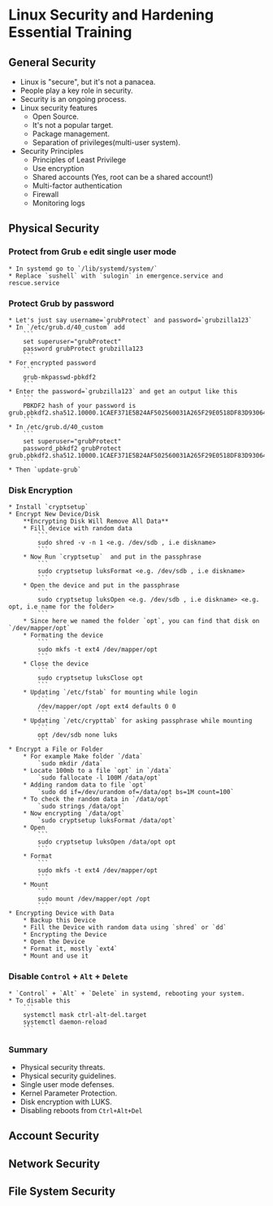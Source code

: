 # Linux Security and Hardening Essential Training

## General Security
* Linux is "secure", but it's not a panacea.
* People play a key role in security.
* Security is an ongoing process.
* Linux security features
	* Open Source.
	* It's not a popular target.
	* Package management.
	* Separation of privileges(multi-user system).
* Security Principles
	* Principles of Least Privilege
	* Use encryption
	* Shared accounts (Yes, root can be a shared account!)
	* Multi-factor authentication
	* Firewall
	* Monitoring logs

## Physical Security
### Protect from Grub `e` edit single user mode
	* In systemd go to `/lib/systemd/system/`
	* Replace `sushell` with `sulogin` in emergence.service and rescue.service
### Protect Grub by password
	* Let's just say username=`grubProtect` and password=`grubzilla123`
	* In `/etc/grub.d/40_custom` add
		```
		set superuser="grubProtect"
		password grubProtect grubzilla123
		```
	* For encrypted password
		```
		grub-mkpasswd-pbkdf2
		```
	* Enter the password=`grubzilla123` and get an output like this
		```
		PBKDF2 hash of your password is grub.pbkdf2.sha512.10000.1CAEF371E5B24AF502560031A265F29E0518DF83D930640253B3D938D8DC40271578C2BDF293AE139C5F54D56DAA5800184603ECC5BDAA75A68EBF7304B1C409.DDA7417797A13B4B52197034066C5A1964C2776864DA507F2A73E62D79692C00D86D63353DD936CDB1517EBB1A2729D4252E237E0A2C89433E2CFE4C8AA4D050
		```
	* In /etc/grub.d/40_custom
		```
		set superuser="grubProtect"
		password_pbkdf2 grubProtect grub.pbkdf2.sha512.10000.1CAEF371E5B24AF502560031A265F29E0518DF83D930640253B3D938D8DC40271578C2BDF293AE139C5F54D56DAA5800184603ECC5BDAA75A68EBF7304B1C409.DDA7417797A13B4B52197034066C5A1964C2776864DA507F2A73E62D79692C00D86D63353DD936CDB1517EBB1A2729D4252E237E0A2C89433E2CFE4C8AA4D050
		```
	* Then `update-grub`
### Disk Encryption
	* Install `cryptsetup`
	* Encrypt New Device/Disk
		**Encrypting Disk Will Remove All Data**
		* Fill device with random data
			```  
			sudo shred -v -n 1 <e.g. /dev/sdb , i.e diskname>
			```
		* Now Run `cryptsetup`	and put in the passphrase
			```
			sudo cryptsetup luksFormat <e.g. /dev/sdb , i.e diskname>
			```
		* Open the device and put in the passphrase
			```
			sudo cryptsetup luksOpen <e.g. /dev/sdb , i.e diskname> <e.g. opt, i.e name for the folder>
			```
		* Since here we named the folder `opt`, you can find that disk on `/dev/mapper/opt` 
		* Formating the device 
			```
			sudo mkfs -t ext4 /dev/mapper/opt
			```
		* Close the device
			```
			sudo cryptsetup luksClose opt
			```
		* Updating `/etc/fstab` for mounting while login
			```
			/dev/mapper/opt /opt ext4 defaults 0 0
			```
		* Updating `/etc/crypttab` for asking passphrase while mounting
			```
			opt /dev/sdb none luks
			```
	* Encrypt a File or Folder
		* For example Make folder `/data`
			`sudo mkdir /data`
		* Locate 100mb to a file `opt` in `/data`
			`sudo fallocate -l 100M /data/opt`
		* Adding random data to file `opt`
			`sudo dd if=/dev/urandom of=/data/opt bs=1M count=100`
		* To check the random data in `/data/opt`
			`sudo strings /data/opt`
		* Now encrypting `/data/opt`
			`sudo cryptsetup luksFormat /data/opt`
		* Open
			```
			sudo cryptsetup luksOpen /data/opt opt
			```
		* Format	
			```
			sudo mkfs -t ext4 /dev/mapper/opt
			```
		* Mount
			```
			sudo mount /dev/mapper/opt /opt
			```
	* Encrypting Device with Data
		* Backup this Device
		* Fill the Device with random data using `shred` or `dd`
		* Encrypting the Device
		* Open the Device
		* Format it, mostly `ext4`
		* Mount and use it
### Disable `Control` + `Alt` + `Delete`
	* `Control` + `Alt` + `Delete` in systemd, rebooting your system.
	* To disable this
		```
		systemctl mask ctrl-alt-del.target
		systemctl daemon-reload
		```
### Summary
* Physical security threats.
* Physical security guidelines.
* Single user mode defenses.
* Kernel Parameter Protection.
* Disk encryption with LUKS.
* Disabling reboots from `Ctrl+Alt+Del`

## Account Security

## Network Security 

## File System Security 
